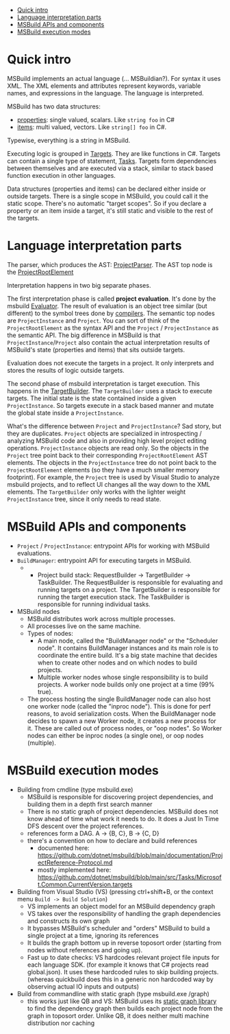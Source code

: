 - [Quick intro](#quick-intro)
- [Language interpretation parts](#language-interpretation-parts)
- [MSBuild APIs and components](#msbuild-apis-and-components)
- [MSBuild execution modes](#msbuild-execution-modes)

# Quick intro
MSBuild implements an actual language (... MSBuildian?). For syntax it uses XML. The XML elements and attributes represent keywords, variable names, and expressions in the language. The language is interpreted.

MSBuild has two data structures:
- [properties](https://docs.microsoft.com/en-us/visualstudio/msbuild/msbuild-properties): single valued, scalars. Like `string foo` in C#
- [items](https://docs.microsoft.com/en-us/visualstudio/msbuild/msbuild-items): multi valued, vectors. Like `string[] foo` in C#.

Typewise, everything is a string in MSBuild.

Executing logic is grouped in [Targets](https://docs.microsoft.com/en-us/visualstudio/msbuild/msbuild-targets). They are like functions in C#. Targets can contain a single type of statement, [Tasks](https://docs.microsoft.com/en-us/visualstudio/msbuild/msbuild-tasks). Targets form dependencies between themselves and are executed via a stack, similar to stack based function execution in other languages.

Data structures (properties and items) can be declared either inside or outside targets. There is a single scope in MSBuild, you could call it the static scope. There's no automatic "target scopes". So if you declare a property or an item inside a target, it's still static and visible to the rest of the targets.

# Language interpretation parts 

The parser, which produces the AST: [ProjectParser](https://github.com/dotnet/msbuild/blob/bd00d6cba24d41efd6f54699c3fdbefb9f5034a1/src/Build/Evaluation/ProjectParser.cs#L125). The AST top node is the [ProjectRootElement](https://github.com/dotnet/msbuild/blob/bd00d6cba24d41efd6f54699c3fdbefb9f5034a1/src/Build/Construction/ProjectRootElement.cs#L44)

Interpretation happens in two big separate phases.

The first interpretation phase is called **project evaluation**. It's done by the msbuild [Evaluator](https://github.com/dotnet/msbuild/blob/main/src/Build/Evaluation/Evaluator.cs#L52). The result of evaluation is an object tree similar (but different) to the symbol trees done by [compilers](https://docs.microsoft.com/en-us/dotnet/csharp/roslyn-sdk/get-started/semantic-analysis#understanding-compilations-and-symbols). The semantic top nodes are `ProjectInstance` and `Project`. You can sort of think of the `ProjectRootElement` as the syntax API and the `Project` / `ProjectInstance` as the semantic API. The big difference in MSBuild is that `ProjectInstance`/`Project` also contain the actual interpretation results of MSBuild's state (properties and items) that sits outside targets.

Evaluation does not execute the targets in a project. It only interprets and stores the results of logic outside targets.

The second phase of msbuild interpretation is target execution. This happens in the [TargetBuilder](https://github.com/dotnet/msbuild/blob/bd00d6cba24d41efd6f54699c3fdbefb9f5034a1/src/Build/BackEnd/Components/RequestBuilder/TargetBuilder.cs#L100). The `TargetBuilder` uses a stack to execute targets. The initial state is the state contained inside a given `ProjectInstance`. So targets execute in a stack based manner and mutate the global state inside a `ProjectInstance`.

What's the difference between `Project` and `ProjectInstance`? Sad story, but they are duplicates. `Project` objects are specialized in introspecting / analyzing MSBuild code and also in providing high level project editing operations. `ProjectInstance` objects are  read only. So the objects in the `Project` tree point back to their corresponding `ProjectRootElement` AST elements. The objects in the `ProjectInstance` tree do not point back to the `ProjectRootElement` elements (so they have a much smaller memory footprint). For example, the `Project` tree is used by Visual Studio to analyze msbuild projects, and to reflect UI changes all the way down to the XML elements. The `TargetBuilder` only works with the lighter weight `ProjectInstance` tree, since it only needs to read state.

# MSBuild APIs and components
- `Project` / `ProjectInstance`: entrypoint APIs for working with MSBuild evaluations.
- `BuildManager`: entrypoint API for executing targets in MSBuild.
  - - Project build stack: RequestBuilder -> TargetBuilder -> TaskBuilder. The RequestBuilder is responsible for evaluating and running targets on a project. The TargetBuilder is responsible for running the target execution stack. The TaskBuilder is responsible for running individual tasks.
- MSBuild nodes
  - MSBuild distributes work across multiple processes.
  - All processes live on the same machine.
  - Types of nodes:
    - A main node, called the "BuildManager node" or the "Scheduler node". It contains BuildManager instances and its main role is to coordinate the entire build. It's a big state machine that decides when to create other nodes and on which nodes to build projects.
    - Multiple worker nodes whose single responsibility is to build projects. A worker node builds only one project at a time (99% true).
  - The process hosting the single BuildManager node can also host one worker node (called the "inproc node"). This is done for perf reasons, to avoid serialization costs. When the BuildManager node decides to spawn a new Worker node, it creates a new process for it. These are called out of process nodes, or "oop nodes". So Worker nodes can either be inproc nodes (a single one), or oop nodes (multiple).

# MSBuild execution modes
- Building from cmdline (type msbuild.exe)
    - MSBuild is responsible for discovering project dependencies, and building them in a depth first search manner
    - There is no static graph of project dependencies. MSBuild does not know ahead of time what work it needs to do. It does a Just In Time DFS descent over the project references.
    - references form a DAG. A -> {B, C}, B -> {C, D}
    - there's a convention on how to declare and build references
      - documented here: https://github.com/dotnet/msbuild/blob/main/documentation/ProjectReference-Protocol.md
      - mostly implemented here: https://github.com/dotnet/msbuild/blob/main/src/Tasks/Microsoft.Common.CurrentVersion.targets
- Building from Visual Studio (VS) (pressing ctrl+shift+B, or the context menu `Build -> Build Solution`)
    - VS implements an object model for an MSBuild dependency graph
    - VS takes over the responsibility of handling the graph dependencies and constructs its own graph
    - It bypasses MSBuild's scheduler and "orders" MSBuild to build a single project at a time, ignoring its references
    - It builds the graph bottom up in reverse toposort order (starting from nodes without references and going up).
    - Fast up to date checks:  VS hardcodes relevant project file inputs for each language SDK. (for example it knows that C# projects read global.json). It uses these hardcoded rules to skip building projects. (whereas quickbuild does this in a generic non hardcoded way by observing actual IO inputs and outputs)
- Build from commandline with static graph (type msbuild.exe /graph)
  - this works just like QB and VS: MSBuild uses its [static graph library](https://github.com/dotnet/msbuild/blob/main/documentation/specs/static-graph.md) to find the dependency graph then builds each project node from the graph in toposort order. Unlike QB, it does neither multi machine distribution nor caching